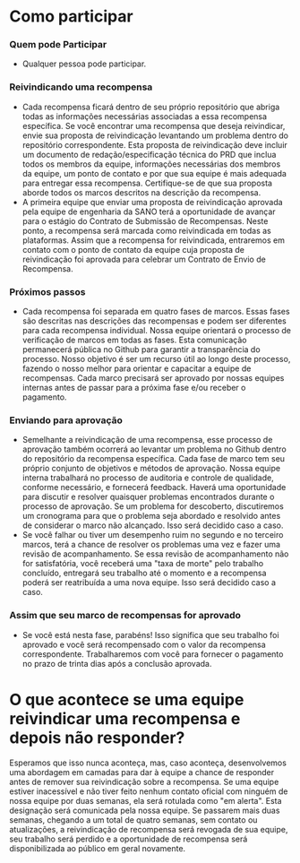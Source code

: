 # Como participar

### Quem pode Participar

* Qualquer pessoa pode participar.


### Reivindicando uma recompensa

* Cada recompensa ficará dentro de seu próprio repositório que abriga todas as informações necessárias associadas a essa recompensa específica. Se você encontrar uma recompensa que deseja reivindicar, envie sua proposta de reivindicação levantando um problema dentro do repositório correspondente. Esta proposta de reivindicação deve incluir um documento de redação/especificação técnica do PRD que inclua todos os membros da equipe, informações necessárias dos membros da equipe, um ponto de contato e por que sua equipe é mais adequada para entregar essa recompensa. Certifique-se de que sua proposta aborde todos os marcos descritos na descrição da recompensa.
* A primeira equipe que enviar uma proposta de reivindicação aprovada pela equipe de engenharia da SANO terá a oportunidade de avançar para o estágio do Contrato de Submissão de Recompensas. Neste ponto, a recompensa será marcada como reivindicada em todas as plataformas. Assim que a recompensa for reivindicada, entraremos em contato com o ponto de contato da equipe cuja proposta de reivindicação foi aprovada para celebrar um Contrato de Envio de Recompensa.

### Próximos passos

* Cada recompensa foi separada em quatro fases de marcos. Essas fases são descritas nas descrições das recompensas e podem ser diferentes para cada recompensa individual. Nossa equipe orientará o processo de verificação de marcos em todas as fases. Esta comunicação permanecerá pública no Github para garantir a transparência do processo. Nosso objetivo é ser um recurso útil ao longo deste processo, fazendo o nosso melhor para orientar e capacitar a equipe de recompensas. Cada marco precisará ser aprovado por nossas equipes internas antes de passar para a próxima fase e/ou receber o pagamento.

### Enviando para aprovação

* Semelhante a reivindicação de uma recompensa, esse processo de aprovação também ocorrerá ao levantar um problema no Github dentro do repositório da recompensa específica. Cada fase de marco tem seu próprio conjunto de objetivos e métodos de aprovação. Nossa equipe interna trabalhará no processo de auditoria e controle de qualidade, conforme necessário, e fornecerá feedback. Haverá uma oportunidade para discutir e resolver quaisquer problemas encontrados durante o processo de aprovação. Se um problema for descoberto, discutiremos um cronograma para que o problema seja abordado e resolvido antes de considerar o marco não alcançado. Isso será decidido caso a caso.
* Se você falhar ou tiver um desempenho ruim no segundo e no terceiro marcos, terá a chance de resolver os problemas uma vez e fazer uma revisão de acompanhamento. Se essa revisão de acompanhamento não for satisfatória, você receberá uma "taxa de morte" pelo trabalho concluído, entregará seu trabalho até o momento e a recompensa poderá ser reatribuída a uma nova equipe. Isso será decidido caso a caso.

### Assim que seu marco de recompensas for aprovado

* Se você está nesta fase, parabéns! Isso significa que seu trabalho foi aprovado e você será recompensado com o valor da recompensa correspondente. Trabalharemos com você para fornecer o pagamento no prazo de trinta dias após a conclusão aprovada.


# O que acontece se uma equipe reivindicar uma recompensa e depois não responder?

Esperamos que isso nunca aconteça, mas, caso aconteça, desenvolvemos uma abordagem em camadas para dar à equipe a chance de responder antes de remover sua reivindicação sobre a recompensa. Se uma equipe estiver inacessível e não tiver feito nenhum contato oficial com ninguém de nossa equipe por duas semanas, ela será rotulada como "em alerta". Esta designação será comunicada pela nossa equipe. Se passarem mais duas semanas, chegando a um total de quatro semanas, sem contato ou atualizações, a reivindicação de recompensa será revogada de sua equipe, seu trabalho será perdido e a oportunidade de recompensa será disponibilizada ao público em geral novamente.